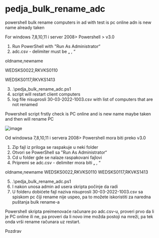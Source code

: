 # pedja_bulk_rename_adc
powershell bulk rename computers in ad with test is pc online adn is new name already taken


For windows  7,8,10,11 i server 2008>
Powershell > v3.0 


1.	Run PowerShell with "Run As Administrator“
2.  adc.csv  - delimiter must be „ , “

oldname,newname

WEDSKS0022,RKVKS0110

WEDSKS0117,RKVKS1413

3.	.\pedja_bulk_rename_adc.ps1
4.	script will restart client computers
5.	log file nisuprosli 30-03-2022-1003.csv with list of computers that are not renamed


Powershell script frstly check is PC online and is new name maybe taken and then will rename PC


![image](https://user-images.githubusercontent.com/27769532/160804806-25e90c52-1b12-4cc8-9ea5-068a3b6801c7.png)



Od windowsa  7,8,10,11 i servera 2008>
Powershell mora biti preko v3.0 

1.	Zip fajl iz priloga se raspakuje u neki folder
2.	Otvori se PowerShell sa "Run As Administrator“
3.	Cd u folder gde se nalaze raspakovani fajlovi
4.	Pripremi se adc.csv  - delimiter mora biti „ , “

oldname,newname
WEDSKS0022,RKVKS0110
WEDSKS0117,RKVKS1413

5.	.\pedja_bulk_rename_adc.ps1
6.	I nakon unosa admin ad usera  skripta počinje da radi
7.	U folderu dobićete fajl naziva  nisuprosli 30-03-2022-1003.csv sa spiskom pc čiji rename nije uspeo, pa to možete iskoristiti za naredna puštanja bulk rename-a


Powershell skripta preimenovaće računare po adc.csv-u, proveri prvo da li je PC online ili ne, pa proveri da li novo ime možda postoji na mreži, pa tek onda vrši rename računara uz restart.


Pozdrav
